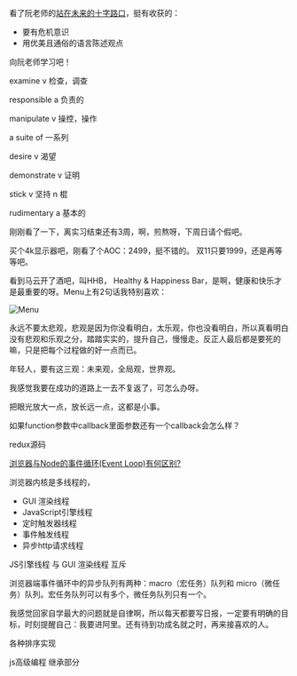 看了阮老师的[站在未来的十字路口](http://www.ruanyifeng.com/blog/2019/01/survivor-preface.html)，挺有收获的：

- 要有危机意识
- 用优美且通俗的语言陈述观点

向阮老师学习吧！


examine v 检查，调查

responsible a 负责的

manipulate v 操控，操作

a suite of 一系列

desire v 渴望

demonstrate v 证明

stick v 坚持 n 棍

rudimentary a 基本的


刚刚看了一下，离实习结束还有3周，啊，煎熬呀，下周日请个假吧。

买个4k显示器吧，刚看了个AOC：2499，挺不错的。 双11只要1999，还是再等等吧。

看到马云开了酒吧，叫HHB， Healthy & Happiness Bar，是啊，健康和快乐才是最重要的呀。Menu上有2句话我特别喜欢：

![Menu](./img/1.png)


永远不要太悲观，悲观是因为你没看明白，太乐观，你也没看明白，所以真看明白没有悲观和乐观之分，踏踏实实的，提升自己，慢慢走。反正人最后都是要死的嘛，只是把每个过程做的好一点而已。

年轻人，要有这三观：未来观，全局观，世界观。

我感觉我要在成功的道路上一去不复返了，可怎么办呀。

把眼光放大一点，放长远一点，这都是小事。



如果function参数中callback里面参数还有一个callback会怎么样？


redux源码

[浏览器与Node的事件循环(Event Loop)有何区别?](https://juejin.im/post/5c337ae06fb9a049bc4cd218)

浏览器内核是多线程的，

- GUI 渲染线程
- JavaScript引擎线程
- 定时触发器线程
- 事件触发线程
- 异步http请求线程


JS引擎线程 与 GUI 渲染线程 互斥

浏览器端事件循环中的异步队列有两种：macro（宏任务）队列和 micro（微任务）队列。宏任务队列可以有多个，微任务队列只有一个。


我感觉回家自学最大的问题就是自律啊，所以每天都要写日报，一定要有明确的目标，时刻提醒自己：我要进阿里。还有待到功成名就之时，再来接喜欢的人。


各种排序实现

js高级编程 继承部分
